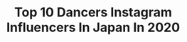 ---
title: Top 10 Dancers Instagram Influencers In Japan In 2020
description: >-
  Find top dancers Instagram influencers in Japan in 2020. Most popular hashtags: #cyberjapan #dancer #newhair #love.
platform: Instagram
profiles:
  - username: "alan_shirahama_official"
    fullname: >-
      Alan Shirahama 白濱亜嵐
    location: "Japan"
    followers: 1402341
    engagement: 1339
    commentsToLikes: 0.017159
    id: ck14j37wniejg0i19u21iui1f
    verified: true
    hashtags: "#voguegirl, #exile, #24karats, #generations"
  - username: "madhuri.chavan7"
    fullname: >-
      Madhuri Chavan
    location: "Japan"
    followers: 7702
    engagement: 993
    commentsToLikes: 0.078565
    id: ck15q0f1p0hzj0i197nafgoir
    verified: false
    hashtags: "#bollywooddanceroutine, #universalstudiosjapanosaka, #sesamestreetbollywood, #usj"
  - username: "cjd_junon"
    fullname: >-
      🌐✩--💙JUNON🦋--✩💎
    location: "Japan"
    followers: 357808
    engagement: 371
    commentsToLikes: 0.029343
    id: ck6uc23ked1n70j71zmclk05s
    verified: false
    hashtags: "#youtube, #tommyfilfiger, #spicychocolate, #newhair"
  - username: "rika_534"
    fullname: >-
      RIKA
    location: "Japan"
    followers: 6563
    engagement: 1227
    commentsToLikes: 0.059042
    id: ck6uc235rd1ky0j7125yw9iqs
    verified: false
    hashtags: "#naturalmake, #yakitori, #dancer, #japanesegirl"
  - username: "letso.m"
    fullname: >-
      ＴＳＨＩＲＥＬＥＴＳＯ    Ｍ Ａ Ｄ Ｕ Ｍ Ｏ 🇿🇦
    location: "Japan"
    followers: 3608
    engagement: 2978
    commentsToLikes: 0.057198
    id: ck5hlmnsskhgy0i116rq0hgat
    verified: false
    hashtags: "#redbattechkick"
  - username: "nikolaibalbon"
    fullname: >-
      Nikolai Balbon
    location: "Japan"
    followers: 10233
    engagement: 1241
    commentsToLikes: 0.019251
    id: ck5bwhwkdlqgk0i11uwuytp2g
    verified: false
    hashtags: "#tiktok, #urbantiktok, #injuredchoreography, #zer"
  - username: "cjd_rio"
    fullname: >-
      RIO
    location: "Japan"
    followers: 149079
    engagement: 570
    commentsToLikes: 0.017111
    id: ck6uc229dd1eu0j71evzkwq93
    verified: false
    hashtags: "#hifu, #photographer, #styling, #cyberjapan"
  - username: "kyoka828"
    fullname: >-
      Kyoka [ Tajiri Kyoka ]
    location: "Japan"
    followers: 10214
    engagement: 2680
    commentsToLikes: 0.016066
    id: ck0uaucr2czvx0i19kke2kdkb
    verified: false
    hashtags: "#mimiclilic, #casetify, #tokyodisneyland, #unodancers"
  - username: "50tokyo"
    fullname: >-
      50  （FIFTY）
    location: "Japan"
    followers: 36341
    engagement: 1014
    commentsToLikes: 0.010110
    id: ck5zvdxls41tz0i14nxevo1dc
    verified: false
    hashtags: "#wirelessheadphones, #missindependent, #xv, #jlabaudio"
  - username: "cjd_rina"
    fullname: >-
      RINA
    location: "Japan"
    followers: 61340
    engagement: 479
    commentsToLikes: 0.020967
    id: ck0w6cnjz7y900i19q8f1xy4l
    verified: false
    hashtags: "#newnails, #codenate, #cyberjpan, #like"
---
